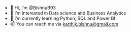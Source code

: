 - 👋 Hi, I’m @BishnuB93
- 👀 I’m interested in Data science and Business Analytics
- 🌱 I’m currently learning Python, SQL and Power BI
- 📫 You can reach me via karthik.bishnu@gmail.com

<!---
BishnuB93/BishnuB93 is a ✨ special ✨ repository because its `README.md` (this file) appears on your GitHub profile.
You can click the Preview link to take a look at your changes.
--->
